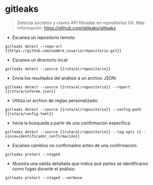 # gitleaks

> Detecta secretos y claves API filtradas en repositorios Git.
> Más información: <https://github.com/gitleaks/gitleaks>.

- Escanea un repositorio remoto:

`gitleaks detect --repo-url {{https://github.com/nombre_usuario/repositorio.git}}`

- Escanea un directorio local:

`gitleaks detect --source {{ruta/al/repositorio}}`

- Envia los resultados del análisis a un archivo JSON:

`gitleaks detect --source {{ruta/al/repositorio}} --report {{ruta/a/informe.json}}`

- Utiliza un archivo de reglas personalizado:

`gitleaks detect --source {{ruta/al/repositorio}} --config-path {{ruta/a/config.toml}}`

- Inicia la búsqueda a partir de una confirmación específica:

`gitleaks detect --source {{ruta/al/repositorio}} --log-opts {{--since=identificador_confirmación}}`

- Escanea cambios no confirmados antes de una confirmación:

`gitleaks protect --staged`

- Muestra una salida detallada que indica qué partes se identificaron como fugas durante el análisis:

`gitleaks protect --staged --verbose`
